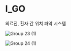 # I_GO

의료진, 환자 간 위치 파악 시스템

![Group 23 (1)](https://user-images.githubusercontent.com/84652886/192132067-3ae93a5a-2b74-4873-9c14-340b7feedc37.png)

![Group 24 (1)](https://user-images.githubusercontent.com/84652886/192132069-462c8cbf-a3e2-49b1-822e-2af595a13045.png)
